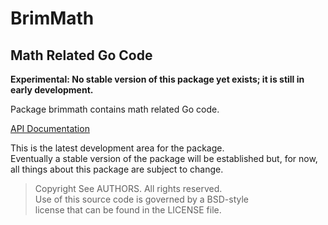 # BrimMath
## Math Related Go Code

**Experimental: No stable version of this package yet exists; it is still in
early development.**

Package brimmath contains math related Go code.

[API Documentation](http://godoc.org/github.com/gholt/brimmath)

This is the latest development area for the package.  
Eventually a stable version of the package will be established but, for now,
all things about this package are subject to change.

> Copyright See AUTHORS. All rights reserved.  
> Use of this source code is governed by a BSD-style  
> license that can be found in the LICENSE file.
